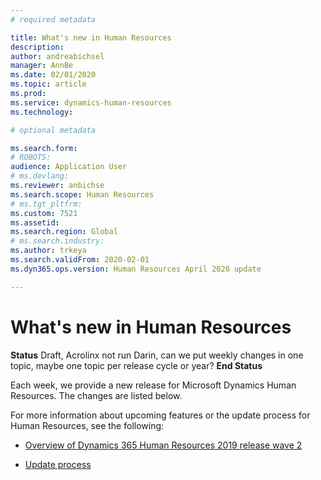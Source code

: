 ```yaml
---
# required metadata

title: What's new in Human Resources
description: 
author: andreabichsel
manager: AnnBe
ms.date: 02/01/2020
ms.topic: article
ms.prod: 
ms.service: dynamics-human-resources
ms.technology: 

# optional metadata

ms.search.form: 
# ROBOTS: 
audience: Application User
# ms.devlang: 
ms.reviewer: anbichse
ms.search.scope: Human Resources
# ms.tgt_pltfrm: 
ms.custom: 7521
ms.assetid: 
ms.search.region: Global
# ms.search.industry: 
ms.author: trkeya
ms.search.validFrom: 2020-02-01
ms.dyn365.ops.version: Human Resources April 2020 update

---
```


# What's new in Human Resources

**Status**
Draft, Acrolinx not run
Darin, can we put weekly changes in one topic, maybe one topic per release cycle or year?
**End Status**

Each week, we provide a new release for Microsoft Dynamics Human Resources. The changes are listed below.

For more information about upcoming features or the update process for Human Resources, see the following:

- [Overview of Dynamics 365 Human Resources 2019 release wave 2](https://docs.microsoft.com/dynamics365-release-plan/2019wave2/dynamics365-human-resources/)

- [Update process](hr-admin-setup-update-process.md)


